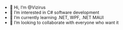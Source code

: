 - 👋 Hi, I’m @Vizirus
- 👀 I’m interested in C# software development
- 🌱 I’m currently learning .NET, WPF, .NET MAUI
- 💞️ I’m looking to collaborate with everyone who want it

<!---
Vizirus/Vizirus is a ✨ special ✨ repository because its `README.md` (this file) appears on your GitHub profile.
You can click the Preview link to take a look at your changes.
--->
